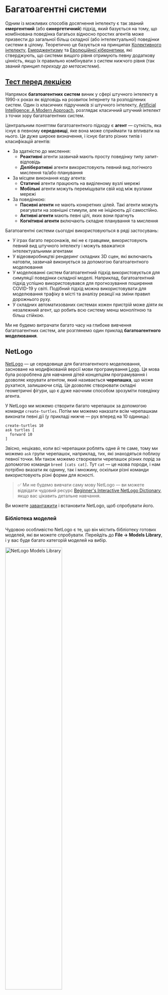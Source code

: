 <!--
CO_OP_TRANSLATOR_METADATA:
{
  "original_hash": "1ddf651d7681b4449f9d09ea3b17911e",
  "translation_date": "2025-08-25T23:26:55+00:00",
  "source_file": "lessons/6-Other/23-MultiagentSystems/README.md",
  "language_code": "uk"
}
-->
# Багатоагентні системи

Одним із можливих способів досягнення інтелекту є так званий **емергентний** (або **синергетичний**) підхід, який базується на тому, що комбінована поведінка багатьох відносно простих агентів може призвести до загальної більш складної (або інтелектуальної) поведінки системи в цілому. Теоретично це базується на принципах [Колективного інтелекту](https://en.wikipedia.org/wiki/Collective_intelligence), [Емерджентизму](https://en.wikipedia.org/wiki/Global_brain) та [Еволюційної кібернетики](https://en.wikipedia.org/wiki/Global_brain), які стверджують, що системи вищого рівня отримують певну додаткову цінність, якщо їх правильно комбінувати з систем нижчого рівня (так званий *принцип переходу до метасистеми*).

## [Тест перед лекцією](https://ff-quizzes.netlify.app/en/ai/quiz/45)

Напрямок **багатоагентних систем** виник у сфері штучного інтелекту в 1990-х роках як відповідь на розвиток Інтернету та розподілених систем. Один із класичних підручників зі штучного інтелекту, [Artificial Intelligence: A Modern Approach](https://en.wikipedia.org/wiki/Artificial_Intelligence:_A_Modern_Approach), розглядає класичний штучний інтелект з точки зору багатоагентних систем.

Центральним поняттям багатоагентного підходу є **агент** — сутність, яка існує в певному **середовищі**, яке вона може сприймати та впливати на нього. Це дуже широке визначення, і існує багато різних типів і класифікацій агентів:

* За здатністю до мислення:
   - **Реактивні** агенти зазвичай мають просту поведінку типу запит-відповідь
   - **Деліберативні** агенти використовують певний вид логічного мислення та/або планування
* За місцем виконання коду агента:
   - **Статичні** агенти працюють на виділеному вузлі мережі
   - **Мобільні** агенти можуть переміщувати свій код між вузлами мережі
* За поведінкою:
   - **Пасивні агенти** не мають конкретних цілей. Такі агенти можуть реагувати на зовнішні стимули, але не ініціюють дії самостійно.
   - **Активні агенти** мають певні цілі, яких вони прагнуть
   - **Когнітивні агенти** включають складне планування та мислення

Багатоагентні системи сьогодні використовуються в ряді застосувань:

* У іграх багато персонажів, які не є гравцями, використовують певний вид штучного інтелекту і можуть вважатися інтелектуальними агентами
* У відеовиробництві рендеринг складних 3D сцен, які включають натовпи, зазвичай виконується за допомогою багатоагентного моделювання
* У моделюванні систем багатоагентний підхід використовується для симуляції поведінки складної моделі. Наприклад, багатоагентний підхід успішно використовувався для прогнозування поширення COVID-19 у світі. Подібний підхід можна використовувати для моделювання трафіку в місті та аналізу реакції на зміни правил дорожнього руху.
* У складних автоматизованих системах кожен пристрій може діяти як незалежний агент, що робить всю систему менш монолітною та більш стійкою.

Ми не будемо витрачати багато часу на глибоке вивчення багатоагентних систем, але розглянемо один приклад **багатоагентного моделювання**.

## NetLogo

[NetLogo](https://ccl.northwestern.edu/netlogo/) — це середовище для багатоагентного моделювання, засноване на модифікованій версії мови програмування [Logo](https://en.wikipedia.org/wiki/Logo_(programming_language)). Ця мова була розроблена для навчання дітей концепціям програмування і дозволяє керувати агентом, який називається **черепашка**, що може рухатися, залишаючи слід. Це дозволяє створювати складні геометричні фігури, що є дуже наочним способом зрозуміти поведінку агента.

У NetLogo ми можемо створити багато черепашок за допомогою команди `create-turtles`. Потім ми можемо наказати всім черепашкам виконати певні дії (у прикладі нижче — рух вперед на 10 одиниць):

```
create-turtles 10
ask turtles [
  forward 10
]
```

Звісно, нецікаво, коли всі черепашки роблять одне й те саме, тому ми можемо `ask` групи черепашок, наприклад, тих, які знаходяться поблизу певної точки. Ми також можемо створювати черепашок різних *порід* за допомогою команди `breed [cats cat]`. Тут `cat` — це назва породи, і нам потрібно вказати як однину, так і множину, оскільки різні команди використовують різні форми для ясності.

> ✅ Ми не будемо вивчати саму мову NetLogo — ви можете відвідати чудовий ресурс [Beginner's Interactive NetLogo Dictionary](https://ccl.northwestern.edu/netlogo/bind/), якщо вас цікавить детальне навчання.

Ви можете [завантажити](https://ccl.northwestern.edu/netlogo/download.shtml) і встановити NetLogo, щоб спробувати його.

### Бібліотека моделей

Чудовою особливістю NetLogo є те, що він містить бібліотеку готових моделей, які ви можете спробувати. Перейдіть до **File → Models Library**, і у вас буде багато категорій моделей на вибір.

<img alt="NetLogo Models Library" src="images/NetLogo-ModelLib.png" width="60%"/>

> Знімок екрану бібліотеки моделей від Дмитра Сошникова

Ви можете відкрити одну з моделей, наприклад **Biology → Flocking**.

### Основні принципи

Після відкриття моделі ви потрапляєте на головний екран NetLogo. Ось приклад моделі, яка описує популяцію вовків і овець за умови обмежених ресурсів (трави).

![NetLogo Main Screen](../../../../../translated_images/NetLogo-Main.32653711ec1a01b3cab22ec0b148e64193d0b979b055285bef329d5e3d6958c5.uk.png)

> Знімок екрану від Дмитра Сошникова

На цьому екрані ви можете побачити:

* Розділ **Interface**, який містить:
  - Основне поле, де живуть всі агенти
  - Різні елементи управління: кнопки, повзунки тощо
  - Графіки, які можна використовувати для відображення параметрів симуляції
* Вкладку **Code**, яка містить редактор, де ви можете писати програму NetLogo

У більшості випадків інтерфейс матиме кнопку **Setup**, яка ініціалізує стан симуляції, і кнопку **Go**, яка запускає виконання. Ці кнопки обробляються відповідними обробниками в коді, які виглядають так:

```
to go [
...
]
```

Світ NetLogo складається з наступних об'єктів:

* **Агенти** (черепашки), які можуть переміщатися по полю та виконувати дії. Ви керуєте агентами за допомогою синтаксису `ask turtles [...]`, і код у дужках виконується всіма агентами в *режимі черепашки*.
* **Патчі** — це квадратні області поля, на яких живуть агенти. Ви можете звертатися до всіх агентів на одному патчі або змінювати кольори патчів та інші властивості. Ви також можете `ask patches` виконати певні дії.
* **Спостерігач** — це унікальний агент, який контролює світ. Усі обробники кнопок виконуються в *режимі спостерігача*.

> ✅ Перевага багатоагентного середовища полягає в тому, що код, який виконується в режимі черепашки або патча, виконується одночасно всіма агентами паралельно. Таким чином, написавши невеликий код і запрограмувавши поведінку окремого агента, ви можете створити складну поведінку всієї симуляційної системи.

### Зграї

Як приклад багатоагентної поведінки, розглянемо **[зграї](https://en.wikipedia.org/wiki/Flocking_(behavior))**. Зграї — це складний патерн, який дуже схожий на те, як літають зграї птахів. Спостерігаючи за їх польотом, можна подумати, що вони слідують певному колективному алгоритму або мають форму *колективного інтелекту*. Однак ця складна поведінка виникає, коли кожен окремий агент (у цьому випадку *птах*) лише спостерігає за іншими агентами на короткій відстані від себе і дотримується трьох простих правил:

* **Вирівнювання** — агент спрямовується до середнього напрямку сусідніх агентів
* **Згуртованість** — агент намагається спрямуватися до середньої позиції сусідів (*довготривале тяжіння*)
* **Розділення** — коли агент наближається занадто близько до інших птахів, він намагається віддалитися (*короткотривале відштовхування*)

Ви можете запустити приклад зі зграями та спостерігати за поведінкою. Ви також можете налаштувати параметри, такі як *ступінь розділення* або *діапазон огляду*, який визначає, як далеко кожен птах може бачити. Зверніть увагу, що якщо ви зменшите діапазон огляду до 0, всі птахи стануть сліпими, і зграї припиняться. Якщо зменшити розділення до 0, всі птахи зберуться в одну лінію.

> ✅ Перейдіть до вкладки **Code** і подивіться, де три правила зграї (вирівнювання, згуртованість і розділення) реалізовані в коді. Зверніть увагу, як ми звертаємося лише до тих агентів, які знаходяться в полі зору.

### Інші моделі для перегляду

Є кілька цікавих моделей, які ви можете експериментально дослідити:

* **Art → Fireworks** показує, як феєрверк може бути розглянутий як колективна поведінка окремих потоків вогню
* **Social Science → Traffic Basic** та **Social Science → Traffic Grid** показують моделі міського трафіку в 1D та 2D сітці з або без світлофорів. Кожна машина в симуляції дотримується наступних правил:
   - Якщо простір перед нею порожній — прискорюється (до певної максимальної швидкості)
   - Якщо бачить перешкоду попереду — гальмує (і ви можете налаштувати, як далеко водій може бачити)
* **Social Science → Party** показує, як люди групуються під час коктейльної вечірки. Ви можете знайти комбінацію параметрів, яка призводить до найшвидшого збільшення щастя групи.

Як видно з цих прикладів, багатоагентні симуляції можуть бути досить корисним способом зрозуміти поведінку складної системи, що складається з індивідуумів, які дотримуються однакової або схожої логіки. Це також може бути використано для управління віртуальними агентами, такими як [NPC](https://en.wikipedia.org/wiki/NPC) у комп'ютерних іграх або агентами в 3D-анімованих світах.

## Деліберативні агенти

Агенти, описані вище, дуже прості, реагуючи на зміни в середовищі за допомогою певного алгоритму. Таким чином, вони є **реактивними агентами**. Однак іноді агенти можуть мислити та планувати свої дії, у цьому випадку їх називають **деліберативними**.

Типовим прикладом може бути персональний агент, який отримує інструкцію від людини забронювати тур для відпочинку. Припустимо, що в Інтернеті є багато агентів, які можуть допомогти йому. Він повинен зв’язатися з іншими агентами, щоб дізнатися, які рейси доступні, які ціни на готелі для різних дат, і спробувати домовитися про найкращу ціну. Коли план відпочинку буде завершений і підтверджений власником, він може перейти до бронювання.

Для цього агенти повинні **спілкуватися**. Для успішного спілкування їм потрібні:

* Деякі **стандартні мови для обміну знаннями**, такі як [Knowledge Interchange Format](https://en.wikipedia.org/wiki/Knowledge_Interchange_Format) (KIF) та [Knowledge Query and Manipulation Language](https://en.wikipedia.org/wiki/Knowledge_Query_and_Manipulation_Language) (KQML). Ці мови розроблені на основі [теорії мовленнєвих актів](https://en.wikipedia.org/wiki/Speech_act).
* Ці мови також повинні включати **протоколи для переговорів**, засновані на різних **типах аукціонів**.
* **Спільна онтологія**, щоб агенти могли посилатися на однакові концепції, знаючи їх семантику
* Спосіб **виявлення**, що можуть робити різні агенти, також заснований на певному типі онтології

Деліберативні агенти набагато складніші за реактивних, оскільки вони не лише реагують на зміни в середовищі, але й повинні *ініціювати* дії. Однією з запропонованих архітектур для деліберативних агентів є так званий агент Віра-Бажання-Намір (BDI):

* **Вірування** формують набір знань про середовище агента. Це може бути структуровано як база знань або набір правил, які агент може застосувати до конкретної ситуації в середовищі.
* **Бажання** визначають, чого агент хоче досягти, тобто його цілі. Наприклад, мета персонального помічника, описаного вище, — забронювати тур, а мета агента готелю — максимізувати прибуток.
* **Наміри** — це конкретні дії, які агент планує виконати для досягнення своїх цілей. Дії зазвичай змінюють середовище та викликають спілкування з іншими агентами.

Існують платформи для створення багатоагентних систем, такі як [JADE](https://jade.tilab.com/). [Ця стаття](https://arxiv.org/ftp/arxiv/papers/2007/2007.08961.pdf) містить огляд платформ для багатоагентних систем, а також коротку історію багатоагентних систем і їх різні сценарії використання.

## Висновок

Багатоагентні системи можуть набувати дуже різних форм і використовуватися в багатьох різних застосуваннях. 
Вони всі прагнуть зосередитися на простішій поведінці окремого агента та досягти більш складної поведінки всієї системи завдяки **синергетичному ефекту**.

## 🚀 Виклик

Перенесіть цей урок у реальний світ і спробуйте концептуалізувати багатоагентну систему, яка може вирішити проблему. Що, наприклад, повинна робити багатоагентна система для оптимізації маршруту шкільного автобуса? Як вона могла б працювати в пекарні?

## [Тест після лекції](https://ff-quizzes.netlify.app/en/ai/quiz/46)

## Огляд і самостійне навчання

Ознайомтеся з використанням цього типу систем у промисловості. Виберіть домен, наприклад виробництво або індустрію відеоігор, і дізнайтеся, як багатоагентні системи можуть бути використані для вирішення унікальних проблем.

## [Завдання NetLogo](assignment.md)

**Відмова від відповідальності**:  
Цей документ було перекладено за допомогою сервісу автоматичного перекладу [Co-op Translator](https://github.com/Azure/co-op-translator). Хоча ми прагнемо до точності, зверніть увагу, що автоматичні переклади можуть містити помилки або неточності. Оригінальний документ на його рідній мові слід вважати авторитетним джерелом. Для критично важливої інформації рекомендується професійний людський переклад. Ми не несемо відповідальності за будь-які непорозуміння або неправильні тлумачення, що виникають внаслідок використання цього перекладу.